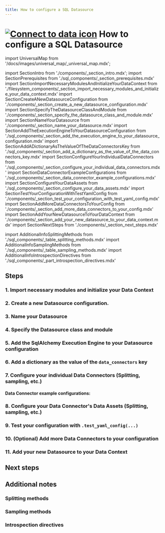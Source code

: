 ```yaml
---
title: How to configure a SQL Datasource
---
```

# [![Connect to data icon](../../../images/universal_map/Outlet-active.png)](../connect_to_data_overview.md) How to configure a SQL Datasource

import UniversalMap from '/docs/images/universal_map/_universal_map.mdx';

import SectionIntro from './components/_section_intro.mdx';
import SectionPrerequisites from './sql_components/_section_prerequisites.mdx'
import SectionImportNecessaryModulesAndInitializeYourDataContext from './filesystem_components/_section_import_necessary_modules_and_initialize_your_data_context.mdx'
import SectionCreateANewDatasourceConfiguration from './components/_section_create_a_new_datasource_configuration.mdx'
import SectionSpecifyTheDatasourceClassAndModule from './components/_section_specify_the_datasource_class_and_module.mdx'
import SectionNameYourDatasource from './components/_section_name_your_datasource.mdx'
import SectionAddTheExecutionEngineToYourDatasourceConfiguration from './sql_components/_section_add_the_execution_engine_to_your_datasource_configuration.mdx'
import SectionAddADictionaryAsTheValueOfTheDataConnectorsKey from './sql_components/_section_add_a_dictionary_as_the_value_of_the_data_connectors_key.mdx'
import SectionConfigureYourIndividualDataConnectors from './sql_components/_section_configure_your_individual_data_connectors.mdx'
import SectionDataConnectorExampleConfigurations from './sql_components/_section_data_connector_example_configurations.mdx'
import SectionConfigureYourDataAssets from './sql_components/_section_configure_your_data_assets.mdx'
import SectionTestYourConfigurationWithTestYamlConfig from './components/_section_test_your_configuration_with_test_yaml_config.mdx'
import SectionAddMoreDataConnectorsToYourConfig from './components/_section_add_more_data_connectors_to_your_config.mdx'
import SectionAddYourNewDatasourceToYourDataContext from './components/_section_add_your_new_datasource_to_your_data_context.mdx'
import SectionNextSteps from './components/_section_next_steps.mdx'

import AdditionalInfoSplittingMethods from './sql_components/_table_splitting_methods.mdx'
import AdditionalInfoSamplingMethods from './sql_components/_table_sampling_methods.mdx'
import AdditionalInfoIntrospectionDirectives from './sql_components/_part_introspection_directives.mdx'

<UniversalMap setup='inactive' connect='active' create='inactive' validate='inactive'/>

<SectionIntro backend="SQL" />

## Steps

### 1. Import necessary modules and initialize your Data Context

<SectionImportNecessaryModulesAndInitializeYourDataContext />

### 2. Create a new Datasource configuration.

<SectionCreateANewDatasourceConfiguration />

### 3. Name your Datasource

<SectionNameYourDatasource />

### 4. Specify the Datasource class and module

<SectionSpecifyTheDatasourceClassAndModule />

### 5. Add the SqlAlchemy Execution Engine to your Datasource configuration

<SectionAddTheExecutionEngineToYourDatasourceConfiguration />

### 6. Add a dictionary as the value of the `data_connectors` key

<SectionAddADictionaryAsTheValueOfTheDataConnectorsKey />

### 7. Configure your individual Data Connectors (Splitting, sampling, etc.)

<SectionConfigureYourIndividualDataConnectors backend="SQL" />

#### Data Connector example configurations:

<SectionDataConnectorExampleConfigurations />

### 8. Configure your Data Connector's Data Assets (Splitting, sampling, etc.)

<SectionConfigureYourDataAssets />

### 9. Test your configuration with `.test_yaml_config(...)`

<SectionTestYourConfigurationWithTestYamlConfig />

### 10. (Optional) Add more Data Connectors to your configuration

<SectionAddMoreDataConnectorsToYourConfig />

### 11. Add your new Datasource to your Data Context

<SectionAddYourNewDatasourceToYourDataContext />

## Next steps

<SectionNextSteps />

## Additional notes

### Splitting methods

<AdditionalInfoSplittingMethods />

### Sampling methods

<AdditionalInfoSamplingMethods />

### Introspection directives

<AdditionalInfoIntrospectionDirectives />
